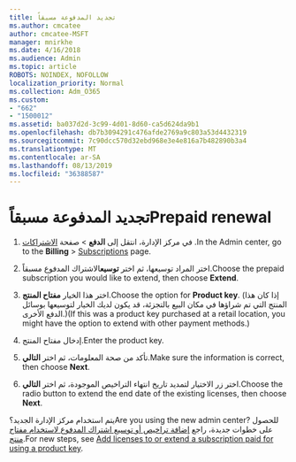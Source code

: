 ```yaml
---
title: تجديد المدفوعة مسبقاً
ms.author: cmcatee
author: cmcatee-MSFT
manager: mnirkhe
ms.date: 4/16/2018
ms.audience: Admin
ms.topic: article
ROBOTS: NOINDEX, NOFOLLOW
localization_priority: Normal
ms.collection: Adm_O365
ms.custom:
- "662"
- "1500012"
ms.assetid: ba037d2d-3c99-4d01-8d60-ca5d624da9b1
ms.openlocfilehash: db7b3094291c476afde2769a9c803a53d4432319
ms.sourcegitcommit: 7c90dcc570d32ebd968e3e4e816a7b482890b3a4
ms.translationtype: MT
ms.contentlocale: ar-SA
ms.lasthandoff: 08/13/2019
ms.locfileid: "36388587"
---
```

# <a name="prepaid-renewal"></a><span data-ttu-id="b47d6-102">تجديد المدفوعة مسبقاً</span><span class="sxs-lookup"><span data-stu-id="b47d6-102">Prepaid renewal</span></span>

1. <span data-ttu-id="b47d6-103">في مركز الإدارة، انتقل إلى **الدفع** \> صفحة [الاشتراكات](https://go.microsoft.com/fwlink/p/?linkid=842054) .</span><span class="sxs-lookup"><span data-stu-id="b47d6-103">In the Admin center, go to the **Billing** \> [Subscriptions](https://go.microsoft.com/fwlink/p/?linkid=842054) page.</span></span>

2. <span data-ttu-id="b47d6-104">اختر المراد توسيعها، ثم اختر **توسيع**الاشتراك المدفوع مسبقاً.</span><span class="sxs-lookup"><span data-stu-id="b47d6-104">Choose the prepaid subscription you would like to extend, then choose **Extend**.</span></span>

3. <span data-ttu-id="b47d6-105">اختر هذا الخيار **مفتاح المنتج**.</span><span class="sxs-lookup"><span data-stu-id="b47d6-105">Choose the option for **Product key**.</span></span> <span data-ttu-id="b47d6-106">(إذا كان هذا المنتج التي تم شراؤها في مكان البيع بالتجزئة، قد يكون لديك الخيار لتوسيعها بوسائل الدفع الأخرى.)</span><span class="sxs-lookup"><span data-stu-id="b47d6-106">(If this was a product key purchased at a retail location, you might have the option to extend with other payment methods.)</span></span>

4. <span data-ttu-id="b47d6-107">إدخال مفتاح المنتج.</span><span class="sxs-lookup"><span data-stu-id="b47d6-107">Enter the product key.</span></span>

5. <span data-ttu-id="b47d6-108">تأكد من صحة المعلومات، ثم اختر **التالي**.</span><span class="sxs-lookup"><span data-stu-id="b47d6-108">Make sure the information is correct, then choose **Next**.</span></span>

6. <span data-ttu-id="b47d6-109">اختر زر الاختيار لتمديد تاريخ انتهاء التراخيص الموجودة، ثم اختر **التالي**.</span><span class="sxs-lookup"><span data-stu-id="b47d6-109">Choose the radio button to extend the end date of the existing licenses, then choose **Next**.</span></span>

<span data-ttu-id="b47d6-110">يتم استخدام مركز الإدارة الجديد؟</span><span class="sxs-lookup"><span data-stu-id="b47d6-110">Are you using the new admin center?</span></span> <span data-ttu-id="b47d6-111">للحصول على خطوات جديدة، راجع [إضافة تراخيص أو توسيع اشتراك المدفوع لاستخدام مفتاح منتج](https://docs.microsoft.com/en-us/office365/admin/misc/add-licenses-using-product-key).</span><span class="sxs-lookup"><span data-stu-id="b47d6-111">For new steps, see [Add licenses to or extend a subscription paid for using a product key](https://docs.microsoft.com/en-us/office365/admin/misc/add-licenses-using-product-key).</span></span>